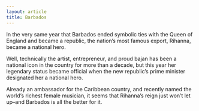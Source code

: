 ```yaml
---
layout: article
title: Barbados
---
```


In the very same year that Barbados ended symbolic ties with the Queen of England and became a republic, the nation’s most famous export, Rihanna, became a national hero.

Well, technically the artist, entrepreneur, and proud bajan has been a national icon in the country for more than a decade, but this year her legendary status became official when the new republic’s prime minister designated her a national hero.

Already an ambassador for the Caribbean country, and recently named the world’s richest female musician, it seems that Rihanna’s reign just won’t let up–and Barbados is all the better for it.
